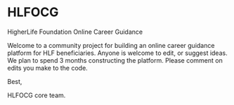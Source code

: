 # HLFOCG
HigherLife Foundation Online Career Guidance

Welcome to a community project for building an online career guidance platform for HLF beneficiaries. Anyone is welcome to edit, or suggest ideas. We plan to spend 3 months constructing the platform. Please comment on edits you make to the code.

Best,

HLFOCG core team.
